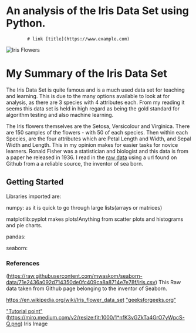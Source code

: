 # An analysis of the Iris Data Set using Python.

            # link [title](https://www.example.com)

 ![Iris Flowers](https://miro.medium.com/v2/resize:fit:1000/1*nfK3vGZkTa4GrO7yWpcS-Q.png)


# My Summary of the Iris Data Set

The Iris Data Set is quite famous and is a much used data set for teaching and learning.
This is due to the many options available to look at for analysis, as there are 3 species with 4 attributes each.
From my reading it seems this data set is held in high regard as being the gold standard for algorithm testing and also machine learning.

The Iris flowers themselves are the Setosa, Versicolour and Virginica. There are 150 samples of the flowers -  with 50 of each species. Then within each Species, are the four attributes which are Petal Length and Width, and Sepal Width and Length. This in my opinion makes for easier tasks for novice learners.
Ronald Fisher was a statistician and biologist and this data is from a paper he released in 1936.
I read in the [raw data](https://raw.githubusercontent.com/mwaskom/seaborn-data/71e2436a092d714350de0fc409ca8a8714e7e78f/iris.csv) using a url found on Github from a a reliable source, the inventor of sea born.




## Getting Started    

Libraries imported are:

numpy: as it is quick to go through large lists(arrays or matrices)

matplotlib:pyplot makes plots!Anything from scatter plots and histograms and pie charts.

pandas:

seaborn:
 
 
### References

(https://raw.githubusercontent.com/mwaskom/seaborn-data/71e2436a092d714350de0fc409ca8a8714e7e78f/iris.csv)
This Raw data taken from Github page belonging to the inventor of Seaborn.

https://en.wikipedia.org/wiki/Iris_flower_data_set
["geeksforgeeks.org"](https://www.geeksforgeeks.org/python-basics-of-pandas-using-iris-dataset/)

["Tutorial point"](https://www.tutorialspoint.com/exploratory-data-analysis-on-iris-dataset)
(https://miro.medium.com/v2/resize:fit:1000/1*nfK3vGZkTa4GrO7yWpcS-Q.png) Iris Image